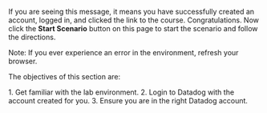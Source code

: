 If you are seeing this message, it means you have successfully created an account, logged in, and clicked the link to the course. Congratulations. Now click the **Start Scenario** button on this page to start the scenario and follow the directions.

Note: If you ever experience an error in the environment, refresh your browser.

The objectives of this section are:

<p>
1. Get familiar with the lab environment.
2. Login to Datadog with the account created for you.
3. Ensure you are in the right Datadog account.
</p>